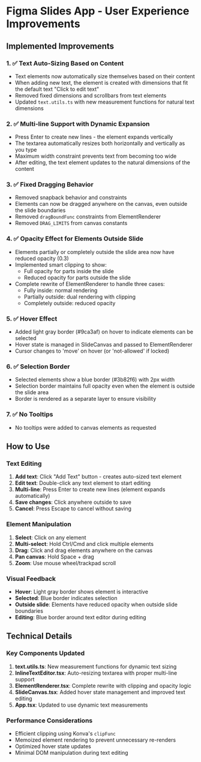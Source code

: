 # Figma Slides App - User Experience Improvements

## Implemented Improvements

### 1. ✅ Text Auto-Sizing Based on Content
- Text elements now automatically size themselves based on their content
- When adding new text, the element is created with dimensions that fit the default text "Click to edit text"
- Removed fixed dimensions and scrollbars from text elements
- Updated `text.utils.ts` with new measurement functions for natural text dimensions

### 2. ✅ Multi-line Support with Dynamic Expansion
- Press Enter to create new lines - the element expands vertically
- The textarea automatically resizes both horizontally and vertically as you type
- Maximum width constraint prevents text from becoming too wide
- After editing, the text element updates to the natural dimensions of the content

### 3. ✅ Fixed Dragging Behavior
- Removed snapback behavior and constraints
- Elements can now be dragged anywhere on the canvas, even outside the slide boundaries
- Removed `dragBoundFunc` constraints from ElementRenderer
- Removed `DRAG_LIMITS` from canvas constants

### 4. ✅ Opacity Effect for Elements Outside Slide
- Elements partially or completely outside the slide area now have reduced opacity (0.3)
- Implemented smart clipping to show:
  - Full opacity for parts inside the slide
  - Reduced opacity for parts outside the slide
- Complete rewrite of ElementRenderer to handle three cases:
  - Fully inside: normal rendering
  - Partially outside: dual rendering with clipping
  - Completely outside: reduced opacity

### 5. ✅ Hover Effect
- Added light gray border (#9ca3af) on hover to indicate elements can be selected
- Hover state is managed in SlideCanvas and passed to ElementRenderer
- Cursor changes to 'move' on hover (or 'not-allowed' if locked)

### 6. ✅ Selection Border
- Selected elements show a blue border (#3b82f6) with 2px width
- Selection border maintains full opacity even when the element is outside the slide area
- Border is rendered as a separate layer to ensure visibility

### 7. ✅ No Tooltips
- No tooltips were added to canvas elements as requested

## How to Use

### Text Editing
1. **Add text**: Click "Add Text" button - creates auto-sized text element
2. **Edit text**: Double-click any text element to start editing
3. **Multi-line**: Press Enter to create new lines (element expands automatically)
4. **Save changes**: Click anywhere outside to save
5. **Cancel**: Press Escape to cancel without saving

### Element Manipulation
1. **Select**: Click on any element
2. **Multi-select**: Hold Ctrl/Cmd and click multiple elements
3. **Drag**: Click and drag elements anywhere on the canvas
4. **Pan canvas**: Hold Space + drag
5. **Zoom**: Use mouse wheel/trackpad scroll

### Visual Feedback
- **Hover**: Light gray border shows element is interactive
- **Selected**: Blue border indicates selection
- **Outside slide**: Elements have reduced opacity when outside slide boundaries
- **Editing**: Blue border around text editor during editing

## Technical Details

### Key Components Updated
1. **text.utils.ts**: New measurement functions for dynamic text sizing
2. **InlineTextEditor.tsx**: Auto-resizing textarea with proper multi-line support
3. **ElementRenderer.tsx**: Complete rewrite with clipping and opacity logic
4. **SlideCanvas.tsx**: Added hover state management and improved text editing
5. **App.tsx**: Updated to use dynamic text measurements

### Performance Considerations
- Efficient clipping using Konva's `clipFunc`
- Memoized element rendering to prevent unnecessary re-renders
- Optimized hover state updates
- Minimal DOM manipulation during text editing